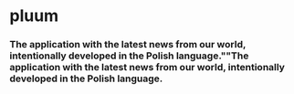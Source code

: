 # pluum

### The application with the latest news from our world, intentionally developed in the Polish language.""The application with the latest news from our world, intentionally developed in the Polish language.
